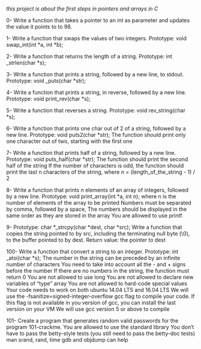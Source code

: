 *this project is about the first steps in pointers and arrays in C*

0- Write a function that takes a pointer to an int as parameter and updates the value it points to to 98.

1- Write a function that swaps the values of two integers.
Prototype: void swap_int(int *a, int *b);

2- Write a function that returns the length of a string.
Prototype: int _strlen(char *s);

3- Write a function that prints a string, followed by a new line, to stdout.
Prototype: void _puts(char *str);

4- Write a function that prints a string, in reverse, followed by a new line.
Prototype: void print_rev(char *s);

5- Write a function that reverses a string.
Prototype: void rev_string(char *s);

6- Write a function that prints one char out of 2 of a string, followed by a new line.
Prototype: void puts2(char *str);
The function should print only one character out of two, starting with the first one

7- Write a function that prints half of a string, followed by a new line.
Prototype: void puts_half(char *str); The function should print the second half of the string
If the number of characters is odd, the function should print the last n characters of the string, where n = (length_of_the_string - 1) / 2

8- Write a function that prints n elements of an array of integers, followed by a new line.
Prototype: void print_array(int *a, int n); where n is the number of elements of the array to be printed
Numbers must be separated by comma, followed by a space, The numbers should be displayed in the same order as they are stored in the array
You are allowed to use printf.

9- Prototype: char *_strcpy(char *dest, char *src);
Write a function that copies the string pointed to by src, including the terminating null byte (\0), to the buffer pointed to by dest.
Return value: the pointer to dest

100- Write a function that convert a string to an integer.
Prototype: int _atoi(char *s);
The number in the string can be preceded by an infinite number of characters
You need to take into account all the - and + signs before the number
If there are no numbers in the string, the function must return 0
You are not allowed to use long
You are not allowed to declare new variables of “type” array
You are not allowed to hard-code special values
Your code needs to work on both ubuntu 14.04 LTS and 16.04 LTS
We will use the -fsanitize=signed-integer-overflow gcc flag to compile your code. If this flag is not available in you version of gcc, you can install the last version on your VM
We will use gcc version 5 or above to compile

101- Create a program that generates random valid passwords for the program 101-crackme.
You are allowed to use the standard library
You don’t have to pass the betty-style tests (you still need to pass the betty-doc tests)
man srand, rand, time
gdb and objdump can help